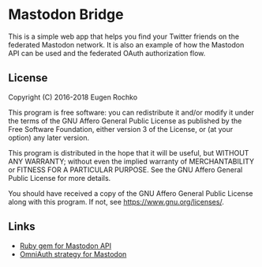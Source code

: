 # Mastodon Bridge

This is a simple web app that helps you find your Twitter friends on the federated Mastodon network. It is also an example of how the Mastodon API can be used and the federated OAuth authorization flow.

## License

Copyright (C) 2016-2018 Eugen Rochko

This program is free software: you can redistribute it and/or modify it under the terms of the GNU Affero General Public License as published by the Free Software Foundation, either version 3 of the License, or (at your option) any later version.

This program is distributed in the hope that it will be useful, but WITHOUT ANY WARRANTY; without even the implied warranty of MERCHANTABILITY or FITNESS FOR A PARTICULAR PURPOSE. See the GNU Affero General Public License for more details.

You should have received a copy of the GNU Affero General Public License along with this program. If not, see <https://www.gnu.org/licenses/>.

## Links

- [Ruby gem for Mastodon API](https://github.com/Gargron/mastodon-api)
- [OmniAuth strategy for Mastodon](https://github.com/Gargron/omniauth-mastodon)
